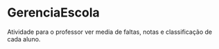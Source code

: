 # GerenciaEscola
Atividade para o professor ver media de faltas, notas e classificação de cada aluno.
